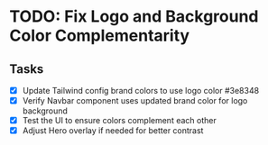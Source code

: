 # TODO: Fix Logo and Background Color Complementarity

## Tasks
- [x] Update Tailwind config brand colors to use logo color #3e8348
- [x] Verify Navbar component uses updated brand color for logo background
- [x] Test the UI to ensure colors complement each other
- [x] Adjust Hero overlay if needed for better contrast

